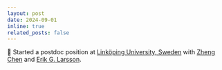 ```yaml
---
layout: post
date: 2024-09-01
inline: true
related_posts: false
---
```


🚀 Started a postdoc position at [Linköping University, Sweden](https://liu.se/en/organisation/liu/isy/ks) with [Zheng Chen](https://liu.se/en/employee/zhech93) and [Erik G. Larsson](https://liu.se/en/employee/erila39).
